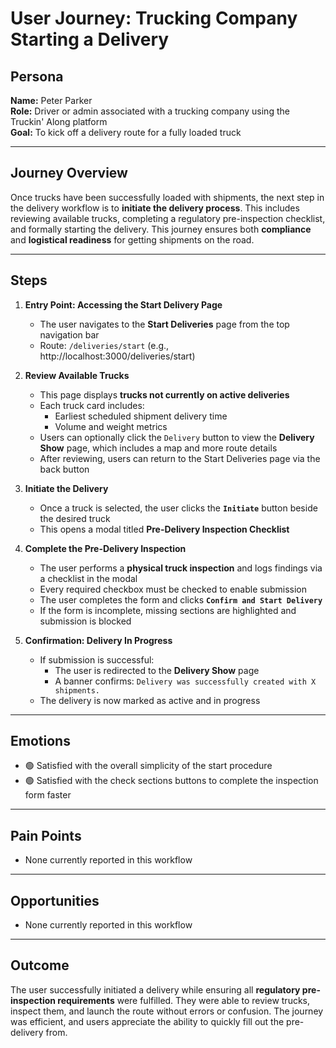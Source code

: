 # User Journey: Trucking Company Starting a Delivery

## Persona

**Name:** Peter Parker  
**Role:** Driver or admin associated with a trucking company using the Truckin' Along platform  
**Goal:** To kick off a delivery route for a fully loaded truck

---

## Journey Overview

Once trucks have been successfully loaded with shipments, the next step in the delivery workflow is to **initiate the delivery process**. This includes reviewing available trucks, completing a regulatory pre-inspection checklist, and formally starting the delivery. This journey ensures both **compliance** and **logistical readiness** for getting shipments on the road.

---

## Steps

1. **Entry Point: Accessing the Start Delivery Page**

   - The user navigates to the **Start Deliveries** page from the top navigation bar
   - Route: `/deliveries/start` (e.g., http://localhost:3000/deliveries/start)

2. **Review Available Trucks**

   - This page displays **trucks not currently on active deliveries**
   - Each truck card includes:
     - Earliest scheduled shipment delivery time
     - Volume and weight metrics
   - Users can optionally click the `Delivery` button to view the **Delivery Show** page, which includes a map and more route details
   - After reviewing, users can return to the Start Deliveries page via the back button

3. **Initiate the Delivery**

   - Once a truck is selected, the user clicks the **`Initiate`** button beside the desired truck
   - This opens a modal titled **Pre-Delivery Inspection Checklist**

4. **Complete the Pre-Delivery Inspection**

   - The user performs a **physical truck inspection** and logs findings via a checklist in the modal
   - Every required checkbox must be checked to enable submission
   - The user completes the form and clicks **`Confirm and Start Delivery`**
   - If the form is incomplete, missing sections are highlighted and submission is blocked

5. **Confirmation: Delivery In Progress**

   - If submission is successful:
     - The user is redirected to the **Delivery Show** page
     - A banner confirms: `Delivery was successfully created with X shipments.`
   - The delivery is now marked as active and in progress

---

## Emotions

- 🟢 Satisfied with the overall simplicity of the start procedure
- 🟢 Satisfied with the check sections buttons to complete the inspection form faster

---

## Pain Points

- None currently reported in this workflow

---

## Opportunities

- None currently reported in this workflow

---

## Outcome

The user successfully initiated a delivery while ensuring all **regulatory pre-inspection requirements** were fulfilled. They were able to review trucks, inspect them, and launch the route without errors or confusion. The journey was efficient, and users appreciate the ability to quickly fill out the pre-delivery from.
